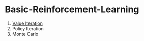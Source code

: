 # Basic-Reinforcement-Learning

1. [Value Iteration](./Introduction_Value%20Iteration.ipynb)
2. Policy Iteration
3. Monte Carlo
